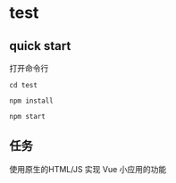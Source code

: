 # test

## quick start

打开命令行

```
cd test

npm install

npm start
```

## 任务

使用原生的HTML/JS 实现 Vue 小应用的功能
